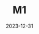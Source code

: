 ---
title: M1
date: 2023-12-31
image: "1704092263899_gimp.jpg"
palette: R/G/B
gear:
- ref: azgti
- ref: gt71
- ref: asi662
  settings:
    exposure: 60s
    gain: 252
    binning: 1x
    frames:
      units: ""
      lights: 240
      darks: 20
      lights: 0
      bias: 50
- ref: lextreme
---